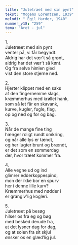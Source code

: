 ```yaml
---
title: "Juletræet med sin pynt"
tekst: "Mogens Lorentzen, 1939"
melodi: " Egil Harder, 1940"
nummer_v18: "259"
tema: "Året - jul"
---
```


1\.\
Juletræet med sin pynt\
venter på, vi får begyndt.\
Aldrig har det vær't så grønt,\
aldrig har det vær't så kønt.\
Og fra selve himlen gled\
vist den store stjerne ned.

2\.\
Hjerter klippet med en saks\
af den fingernemme slags,\
kræmmerhus med krøllet hank,\
som så let får en skavank,\
kurve, kugler, fugle, flag,\
op og ned og for og bag.

3\.\
Når de mange fine ting\
hænger roligt rundt omkring,\
og når alle lys er tændt,\
og her lugter brunt og brændt,\
er det som en sommerdag\
der, hvor træet kommer fra.

4\.\
Alle vegne ud og ind\
glimrer edderkoppespind,\
mon der ikke bor en spurv\
her i denne lille kurv?\
Kræmmerhus med nødder i\
er grangiv'lig kogleri.

5\.\
Juletræet på besøg\
hilser os fra eg og bøg\
med besked derude fra,\
at det lysner dag for dag,\
og at solen fra sit skjul\
ønsker os en glæd'lig jul.